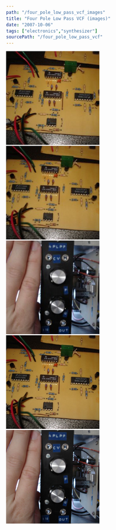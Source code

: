 ```yaml
---
path: "/four_pole_low_pass_vcf_images"
title: "Four Pole Low Pass VCF (images)"
date: "2007-10-06"
tags: ["electronics","synthesizer"]
sourcePath: "/four_pole_low_pass_vcf"
---
```


 ![4plpf_board.jpeg_hexagon.jpeg](4plpf_board.jpeg_hexagon.jpeg) ![4plpf_board-300x225.jpg_hexagon.jpeg](4plpf_board-300x225.jpg_hexagon.jpeg) ![4plpf_front-221x300.jpg_hexagon.jpeg](4plpf_front-221x300.jpg_hexagon.jpeg) ![4plpf_board.jpg_hexagon.jpeg](4plpf_board.jpg_hexagon.jpeg) ![4plpf_front.jpg_hexagon.jpeg](4plpf_front.jpg_hexagon.jpeg)